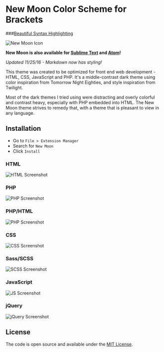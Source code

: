 # New Moon Color Scheme for Brackets

###[Beautiful Syntax Highlighting](https://taniarascia.github.io/new-moon/)

![New Moon Icon](https://raw.githubusercontent.com/taniarascia/new-moon/master/images/newmoon.png)

**New Moon is also available for [Sublime Text](https://github.com/taniarascia/new-moon-sublime) and [Atom](https://github.com/taniarascia/new-moon-atom-syntax)!**

*Updated 11/25/16 - Markdown now has styling!*

This theme was created to be optimized for front end web development - HTML, CSS, JavaScript and PHP. It's a middle-contrast dark theme using color inspiration from Tomorrow Night Eighties, and style inspiration from Twilight. 

Most of the dark themes I tried using were distracting and overly colorful and contrast heavy, especially with PHP embedded into HTML. The New Moon theme strives to remedy that, with a theme that is pleasant to view in any language.

## Installation

* Go to `File > Extension Manager`
* Search for `New Moon`
* Click `Install`

### HTML
![HTML Screenshot](https://github.com/taniarascia/new-moon/blob/master/images/html.png)

### PHP
![PHP Screenshot](https://github.com/taniarascia/new-moon/blob/master/images/php.png)

### PHP/HTML
![PHP Screenshot](https://github.com/taniarascia/new-moon/blob/master/images/htmlphp.png)

### CSS
![CSS Screenshot](https://github.com/taniarascia/new-moon/blob/master/images/css.png)

### Sass/SCSS
![SCSS Screenshot](https://github.com/taniarascia/new-moon/blob/master/images/scss.png)

### JavaScript
![JS Screenshot](https://github.com/taniarascia/new-moon/blob/master/images/js.png)

### jQuery
![jQuery Screenshot](https://github.com/taniarascia/new-moon/blob/master/images/jquery.png)

## License

The code is open source and available under the [MIT License](LICENSE.md).